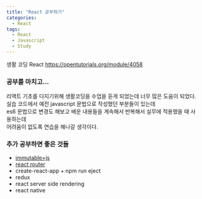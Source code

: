 ```yaml
---
title: "React 공부하기"
categories:
  - React
tags:
  - React
  - Javascript
  - Study
---
```


생활 코딩 React
https://opentutorials.org/module/4058

### 공부를 마치고...
리액트 기초를 다지기위해 생활코딩을 수업을 듣게 되었는데 너무 많은 도움이 되었다.   
실습 코드에서 예전 javascript 문법으로 작성했던 부분들이 있는데    
es6 문법으로 변경도 해보고 배운 내용들을 계속해서 반복해서 실무에 적용했을 때 사용하는데   
어려움이 없도록 연습을 해나갈 생각이다.

### 추가 공부하면 좋은 것들
- [immutable=js](https://immutable-js.github.io/immutable-js/)
- [react router](https://reactrouter.com/)
- create-react-app + npm run eject
- redux
- react server side rendering
- react native